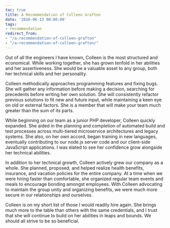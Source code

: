 ```yaml
---
toc: true
title: A Recommendation of Colleen Grafton
date: '2016-06-13 00:00:00'
tags:
- recommendation
redirect_from:
- "/a-recommendation-of-colleen-grafton"
- "/a-recommendation-of-colleen-grafton/"
---
```


Out of all the engineers I have known, Colleen is the most structured and economical. While working together, she has grown tenfold in her abilities and her assertiveness. She would be a valuable asset to any group, both her technical skills and her personality.

Colleen methodically approaches programming features and fixing bugs. She will gather any information before making a decision, searching for precedents before writing her own solution. She will consistently refactor previous solutions to fit new and future input, while maintaining a keen eye on old or external factors. She is a member that will make your team much greater than the sum of its parts.

While beginning on our team as a junior PHP developer, Colleen quickly expanded. She aided in the planning and completion of automated build and test processes across multi-tiered microservice architectures and legacy systems. She also, on her own accord, began training in new languages, eventually contributing to our node.js server code and our client-side JavaScript applications. I was elated to see her confidence grow alongside her technical abilities.

In addition to her technical growth, Colleen actively grew our company as a whole. She planned, proposed, and helped realize health benefits, insurance, and vacation policies for the entire company. At a time when we were hiring faster than comfortable, she organized regular team events and meals to encourage bonding amongst employees. With Colleen advocating to maintain the group unity and organizing benefits, we were much more secure in our relationships and ourselves.

Colleen is on my short list of those I would readily hire again. She brings much more to the table than others with the same credentials, and I trust that she will continue to build on her abilities in leaps and bounds. We should all strive to be so beneficial.

